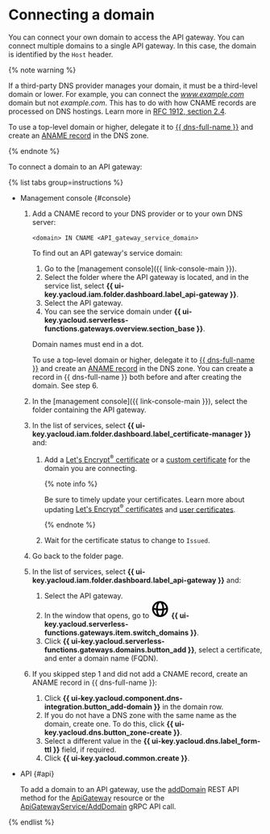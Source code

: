 # Connecting a domain

You can connect your own domain to access the API gateway. You can connect multiple domains to a single API gateway. In this case, the domain is identified by the `Host` header.

{% note warning %}

If a third-party DNS provider manages your domain, it must be a third-level domain or lower. For example, you can connect the _www.example.com_ domain but not _example.com_. This has to do with how CNAME records are processed on DNS hostings. Learn more in [RFC 1912, section 2.4](https://www.ietf.org/rfc/rfc1912.txt).

To use a top-level domain or higher, delegate it to [{{ dns-full-name }}](../../dns/) and create an [ANAME record](../../dns/concepts/resource-record.md#aname) in the DNS zone.

{% endnote %}

To connect a domain to an API gateway:

{% list tabs group=instructions %}

- Management console {#console}

   1. Add a CNAME record to your DNS provider or to your own DNS server:

      ```
      <domain> IN CNAME <API_gateway_service_domain>
      ```

      To find out an API gateway's service domain:

      1. Go to the [management console]({{ link-console-main }}).
      1. Select the folder where the API gateway is located, and in the service list, select **{{ ui-key.yacloud.iam.folder.dashboard.label_api-gateway }}**.
      1. Select the API gateway.
      1. You can see the service domain under **{{ ui-key.yacloud.serverless-functions.gateways.overview.section_base }}**.

      Domain names must end in a dot.

      To use a top-level domain or higher, delegate it to [{{ dns-full-name }}](../../dns/) and create an [ANAME record](../../dns/operations/resource-record-create.md) in the DNS zone. You can create a record in {{ dns-full-name }} both before and after creating the domain. See step 6.

   1. In the [management console]({{ link-console-main }}), select the folder containing the API gateway.

   1. In the list of services, select **{{ ui-key.yacloud.iam.folder.dashboard.label_certificate-manager }}** and:

      1. Add a [Let's Encrypt<sup>®</sup> certificate](../../certificate-manager/operations/managed/cert-create.md) or a [custom certificate](../../certificate-manager/operations/import/cert-create.md) for the domain you are connecting.

         {% note info %}

         Be sure to timely update your certificates. Learn more about updating [Let's Encrypt<sup>®</sup> certificates](../../certificate-manager/operations/managed/cert-update.md) and [user certificates](../../certificate-manager/operations/import/cert-update.md).

         {% endnote %}

      1. Wait for the certificate status to change to `Issued`.

   1. Go back to the folder page.

   1. In the list of services, select **{{ ui-key.yacloud.iam.folder.dashboard.label_api-gateway }}** and:

      1. Select the API gateway.
      1. In the window that opens, go to ![image](../../_assets/api-gateway/domain-icon.svg) **{{ ui-key.yacloud.serverless-functions.gateways.item.switch_domains }}**.
      1. Click **{{ ui-key.yacloud.serverless-functions.gateways.domains.button_add }}**, select a certificate, and enter a domain name (FQDN).

   1. If you skipped step 1 and did not add a CNAME record, create an ANAME record in {{ dns-full-name }}:

      1. Click **{{ ui-key.yacloud.component.dns-integration.button_add-domain }}** in the domain row.
      1. If you do not have a DNS zone with the same name as the domain, create one. To do this, click **{{ ui-key.yacloud.dns.button_zone-create }}**.
      1. Select a different value in the **{{ ui-key.yacloud.dns.label_form-ttl }}** field, if required.
      1. Click **{{ ui-key.yacloud.common.create }}**.

- API {#api}

   To add a domain to an API gateway, use the [addDomain](../apigateway/api-ref/ApiGateway/addDomain.md) REST API method for the [ApiGateway](../apigateway/api-ref/ApiGateway/index.md) resource or the [ApiGatewayService/AddDomain](../apigateway/api-ref/grpc/apigateway_service.md#AddDomain) gRPC API call.

{% endlist %}
